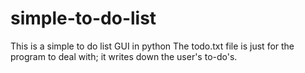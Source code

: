 # simple-to-do-list
This is a simple to do list GUI in python
The todo.txt file is just for the program to deal with; it writes down the user's to-do's.
